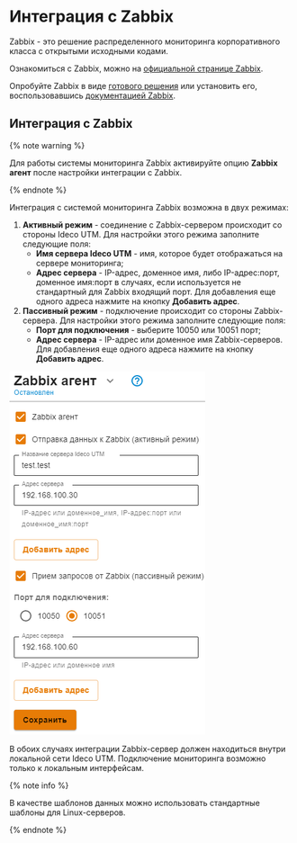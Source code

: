 # Интеграция с Zabbix

Zabbix - это решение распределенного мониторинга корпоративного класса с открытыми исходными кодами.

Ознакомиться с Zabbix, можно на [официальной странице Zabbix](https://www.zabbix.com/ru/).

Опробуйте Zabbix в виде [готового решения](https://www.zabbix.com/documentation/6.2/en/manual/appliance) или установить его, воспользовавшись [документацией Zabbix](https://www.zabbix.com/documentation/current/en/manual).

## Интеграция с Zabbix

{% note warning %}

Для работы системы мониторинга Zabbix активируйте опцию **Zabbix агент** после настройки интеграции с Zabbix.

{% endnote %}

Интеграция с системой мониторинга Zabbix возможна в двух режимах:

1. **Активный режим** - соединение с Zabbix-сервером происходит со стороны Ideco UTM. Для настройки этого режима заполните следующие поля:
   * **Имя сервера Ideco UTM** - имя, которое будет отображаться на сервере мониторинга;
   * **Адрес сервера** - IP-адрес, доменное имя, либо IP-адрес:порт, доменное имя:порт в случаях, если используется не стандартный для Zabbix входящий порт. Для добавления еще одного адреса нажмите на кнопку **Добавить адрес**.
2. **Пассивный режим** - подключение происходит со стороны Zabbix-сервера. Для настройки этого режима заполните следующие поля:
   * **Порт для подключения** - выберите 10050 или 10051 порт;
   * **Адрес сервера** - IP-адрес или доменное имя Zabbix-серверов. Для добавления еще одного адреса нажмите на кнопку **Добавить адрес**.

![](../../../_images/zabbix-set.png)

В обоих случаях интеграции Zabbix-сервер должен находиться внутри локальной сети Ideco UTM. Подключение мониторинга возможно только к локальным интерфейсам.

{% note info %}

В качестве шаблонов данных можно использовать стандартные шаблоны для Linux-серверов.

{% endnote %}

